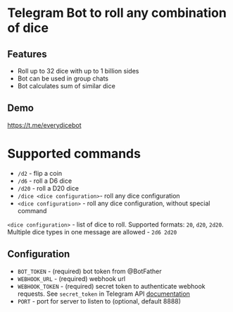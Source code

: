 # Telegram Bot to roll any combination of dice

## Features

* Roll up to 32 dice with up to 1 billion sides
* Bot can be used in group chats
* Bot calculates sum of similar dice

## Demo

https://t.me/everydicebot

# Supported commands

* `/d2` - flip a coin
* `/d6` - roll a D6 dice
* `/d20` - roll a D20 dice
* `/dice <dice configuration>`- roll any dice configuration
* `<dice configuration>` - roll any dice configuration, without special command

`<dice configuration>` - list of dice to roll. Supported formats: `20`, `d20`, `2d20`. 
Multiple dice types in one message are allowed - `2d6 2d20`

## Configuration

* `BOT_TOKEN` - (required) bot token from @BotFather
* `WEBHOOK_URL` - (required) webhook url
* `WEBHOOK_TOKEN` - (required) secret token to authenticate webhook requests. 
See `secret_token` in Telegram API [documentation](https://core.telegram.org/bots/api#setwebhook)
* `PORT` - port for server to listen to (optional, default 8888)
